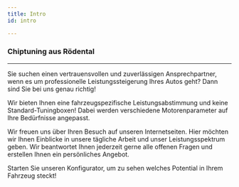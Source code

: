 ```yaml
---
title: Intro
id: intro

---
```

### Chiptuning aus Rödental
---
Sie suchen einen vertrauensvollen und zuverlässigen Ansprechpartner, wenn es um professionelle Leistungssteigerung Ihres Autos geht? Dann sind Sie bei uns genau richtig!

Wir bieten Ihnen eine fahrzeugspezifische Leistungsabstimmung und keine Standard-Tuningboxen! Dabei werden verschiedene Motorenparameter auf Ihre Bedürfnisse angepasst.

Wir freuen uns über Ihren Besuch auf unseren Internetseiten. Hier möchten wir Ihnen Einblicke in unsere tägliche Arbeit und unser Leistungsspektrum geben. Wir beantwortet Ihnen jederzeit gerne alle offenen Fragen und erstellen Ihnen ein persönliches Angebot.

Starten Sie unseren Konfigurator, um zu sehen welches Potential in Ihrem Fahrzeug steckt!